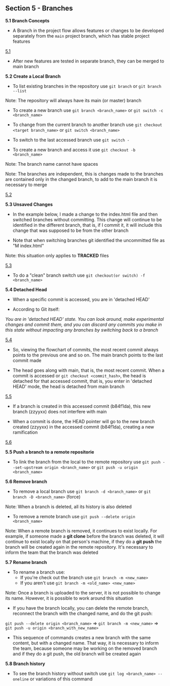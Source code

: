## Section 5 - Branches

**5.1 Branch Concepts**

* A Branch in the project flow allows features or changes to be developed separately from the ```main``` project branch, which has stable project features

[5.1](/images/branches.PNG)

* After new features are tested in separate branch, they can be merged to main branch

**5.2 Create a Local Branch**

* To list existing branches in the repository use ```git branch``` or ```git branch --list```

Note: The repository will always have its main (or master) branch

* To create a new branch use ```git branch <branch_name>``` or ```git switch -c <branch_name>```

* To change from the current branch to another branch use ```git checkout <target branch_name>``` or ```git switch <branch_name>```

* To switch to the last accessed branch use ```git switch -```

* To create a new branch and access it use ```git checkout -b <branch_name>```

Note: The branch name cannot have spaces

Note: The branches are independent, this is changes made to the branches are contained only in the changed branch, to add to the main branch it is necessary to merge

[5.2](/images/create_branch.png)

**5.3 Unsaved Changes**

* In the example below, I made a change to the index.html file and then switched branches without committing. This change will continue to be identified in the different branch, that is, if I commit it, it will include this change that was supposed to be from the other branch

* Note that when switching branches git identified the uncommitted file as "M      index.html"

Note: this situation only applies to **TRACKED** files

[5.3](/images/change_branch.png)

* To do a "clean" branch switch use ```git checkout(or switch) -f <branch_name>```

**5.4 Detached Head**

* When a specific commit is accessed, you are in 'detached HEAD'

* According to Git itself: 

*You are in 'detached HEAD' state. You can look around, make experimental changes and commit them, and you can discard any commits you make in this state without impacting any branches by switching back to a branch*

[5.4](/images/checkout_commit.png)

* So, viewing the flowchart of commits, the most recent commit always points to the previous one and so on. The main branch points to the last commit made

* The head goes along with main, that is, the most recent commit. When a commit is accessed or ```git checkout <commit_hash>```, the head is detached for that accessed commit, that is, you enter in 'detached HEAD' mode, the head is detached from main branch

[5.5](/images/head1.png)

* If a branch is created in this accessed commit (b84f1da), this new branch (zzyyxx) does not interfere with main

* When a commit is done, the HEAD pointer will go to the new branch created (zzyyxx) in the accessed commit (b84f1da), creating a new ramification

[5.6](/images/head2.png)

**5.5 Push a branch to a remote repositorie**

* To link the branch from the local to the remote repository use ```git push --set-upstream origin <branch_name>``` or ```git push -u origin <branch_name>```

**5.6 Remove branch**

* To remove a local branch use ```git branch -d <branch_name>``` or ```git branch -D <branch_name>``` (force)

Note: When a branch is deleted, all its history is also deleted

* To remove a remote branch use ```git push --delete origin <branch_name>```

Note: When a remote branch is removed, it continues to exist locally. For example, if someone made a **git clone** before the branch was deleted, it will continue to exist locally on that person's machine, if they do a **git push** the branch will be created again in the remote repository. It's necessary to inform the team that the branch was deleted

**5.7 Rename branch**

* To rename a branch use:
    * If you're check out the branch use ```git branch -m <new_name>```
    * If you aren't use ```git branch -m <old_name> <new_name>```

Note: Once a branch is uploaded to the server, it is not possible to change its name. However, it is possible to work around this situation

* If you have the branch locally, you can delete the remote branch, reconnect the branch with the changed name, and do the git push:

```git push --delete origin <branch_name>```  => ```git branch -m <new_name>``` => ```git push -u origin <branch_with_new_name>```

* This sequence of commands creates a new branch with the same content, but with a changed name. That way, it is necessary to inform the team, because someone may be working on the removed branch and if they do a git push, the old branch will be created again

**5.8 Branch history**

* To see the branch history without switch use ```git log <branch_name> --oneline``` or variations of this command
